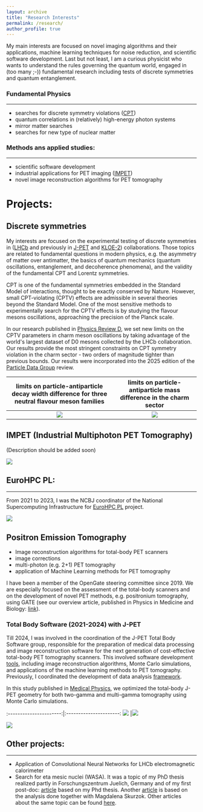 ```yaml
---
layout: archive
title: "Research Interests"
permalink: /research/
author_profile: true
---
```

My main interests are focused on novel imaging algorithms and their applications, machine learning techniques for noise reduction, and scientific software development. Last but not least, I am a curious physicist who wants to understand the rules governing the quantum world, engaged in (too many ;-)) fundamental research including tests of discrete symmetries and quantum entanglement.

### Fundamental Physics
---
* searches for discrete symmetry violations ([CPT](#anchor-discrete))
* quantum correlations in (relatively) high-energy photon systems 
* mirror matter searches 
* searches for new type of nuclear matter 

### Methods ans applied studies:
---
* scientific software development
* industrial applications for PET imaging ([IMPET](#anchor-impet))
* novel image reconstruction algorithms for PET tomography 

# Projects:

<a name="anchor-discrete"></a>
## Discrete symmetries 

My interests are focused on the experimental testing of discrete symmetries in ([LHCb](https://lhcb-public.web.cern.ch/) and previously in [J-PET](http://koza.if.uj.edu.pl/pet/) and [KLOE-2](http://w3.lnf.infn.it/research/particle-physics/kloe-2/?lang=en)) collaborations. Those topics are related to fundamental questions in modern physics, e.g. the asymmetry of matter over antimatter, the basics of quantum mechanics (quantum oscillations, entanglement, and decoherence phenomena), and the validity of the fundamental CPT and Lorentz symmetries.

CPT is one of the fundamental symmetries embedded in the Standard Model of interactions, thought to be exactly conserved by Nature. However, small CPT-violating (CPTV) effects are admissible in several theories beyond the Standard Model. One of the most sensitive methods to experimentally search for the CPTV effects is by studying the flavour mesons oscillations, approaching the precision of the Planck scale.

In our research published in [Physics Review D](https://journals.aps.org/prd/abstract/10.1103/PhysRevD.110.055021), we set new limits on the CPTV parameters in charm meson oscillations by taking advantage of the world's largest dataset of D0 mesons collected by the LHCb collaboration. Our results provide the most stringent constraints on CPT symmetry violation in the charm sector - two orders of magnitude tighter than previous bounds. Our results were incorporated into the 2025 edition of the [Particle Data Group](https://pdglive.lbl.gov/DataBlock.action?node=S032CPT) review.  

limits on particle-antiparticle decay width difference for three neutral flavour meson families|  limits on particle-antiparticle mass difference in the charm sector
:----------------------:|:----------------------:
 ![](/images/cpt/dG_in_sectors-1.png) |![](/images/cpt/deltam-1.png)

<a name="anchor-impet"></a>
## IMPET (Industrial Multiphoton PET Tomography)
(Description should be added soon)

![](/images/impet/post1-min.png)

<a name="anchor-eurohpc"></a>
## EuroHPC PL:
---
From 2021 to 2023, I was the NCBJ coordinator of the
National Supercomputing Infrastructure for [EuroHPC PL](https://www.ncbj.gov.pl/en/projekt/eurohpc-pl-national-supercomputing-infrastructure-eurohpc) project.

![](/images/eurohpc/platform_v2-1-min.png)

<a name="anchor-jpet"></a>
## Positron Emission Tomography

* Image reconstruction algorithms for total-body PET scanners
* image corrections 
* multi-photon (e.g. 2+1) PET tomography 
* application of Machine Learning methods for PET tomography

I have been a member of the OpenGate steering committee since 2019. We are especially focused on the assessment of the total-body scanners and on the development of novel PET methods, e.g. positronium tomography, using GATE (see our overview article, published in Physics in Medicine and Biology: [link](https://iopscience.iop.org/article/10.1088/1361-6560/abf276)).

<a name="anchor-tbs"></a>
### Total Body Software (2021-2024) with J-PET

Till 2024, I was involved in the coordination of the J-PET Total Body Software group,
responsible for the preparation of medical data processing and image
reconstruction software for the next generation of cost-effective
total-body PET tomography scanners. This involved software development [tools](https://github.com/JPETTomography), including image reconstruction algorithms, Monte Carlo simulations, and applications of the machine learning methods to PET tomography. Previously, I coordinated the development of data analysis [framework](https://www.sciencedirect.com/science/article/pii/S2352711020300509). 


In this study published in [Medical Physics](https://onlinelibrary.wiley.com/share/author/TIMWB9IG3TXSQWSUDANR?target=10.1002/mp.17627), we optimized the total-body J-PET geometry for both two-gamma and multi-gamma tomography using Monte Carlo simulations.

:----------------------:|:----------------------:
 ![](/images/total_geometry/Fig2-1-1.png) |![](/images/total_geometry/Fig2bis-1-1.png)

 ![](/images/total_geometry/Fig10_update-1.png) 




## Other projects:
---
* Application of Convolutional Neural Networks for LHCb electromagnetic calorimeter  
* Search for eta mesic nuclei (WASA). It was a topic of my PhD thesis realized partly in Forschungszentrum Juelich, Germany and of my first post-doc:  [article](https://journals.aps.org/prc/abstract/10.1103/PhysRevC.87.035204) based on my Phd thesis. Another [article](https://www.sciencedirect.com/science/article/pii/S0375947417300064) is based on the analysis done together with Magdalena Skurzok. Other articles about the same topic can be found [here](http://koza.if.uj.edu.pl/publications/wasa-at-cosy).     

